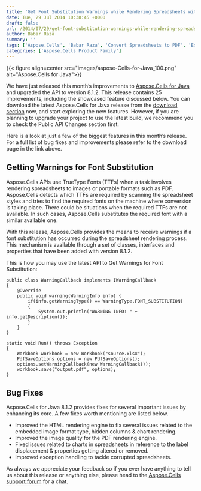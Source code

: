 ```yaml
---
title: 'Get Font Substitution Warnings while Rendering Spreadsheets with Java'
date: Tue, 29 Jul 2014 10:38:45 +0000
draft: false
url: /2014/07/29/get-font-substitution-warnings-while-rendering-spreadsheets-with-java/
author: Babar Raza
summary: ''
tags: ['Aspose.Cells', 'Babar Raza', 'Convert Spreadsheets to PDF', 'Excel APIs', 'Font Substitution', 'Java APIs', 'PDF rendering', 'Rendering Excel files']
categories: ['Aspose.Cells Product Family']
---
```




{{< figure align=center src="images/aspose-Cells-for-Java_100.png" alt="Aspose.Cells for Java">}}


We have just released this month’s improvements to [Aspose.Cells for Java][1] and upgraded the API to version 8.1.2. This release contains 25 improvements, including the showcased feature discussed below. You can download the latest Aspose.Cells for Java release from the [download section][2] now, and start exploring the new features. However, if you are planning to upgrade your project to use the latest build, we recommend you to check the Public API Changes section first.

Here is a look at just a few of the biggest features in this month’s release. For a full list of bug fixes and improvements please refer to the download page in the link above.

## Getting Warnings for Font Substitution

Aspose.Cells APIs use TrueType Fonts (TTFs) when a task involves rendering spreadsheets to images or portable formats such as PDF. Aspose.Cells detects which TTFs are required by scanning the spreadsheet styles and tries to find the required fonts on the machine where conversion is taking place. There could be situations when the required TTFs are not available. In such cases, Aspose.Cells substitutes the required font with a similar available one.

With this release, Aspose.Cells provides the means to receive warnings if a font substitution has occurred during the spreadsheet rendering process. This mechanism is available through a set of classes, interfaces and properties that have been added with version 8.1.2.

This is how you may use the latest API to Get Warnings for Font Substitution:

```
public class WarningCallback implements IWarningCallback 
{
    @Override
    public void warning(WarningInfo info) {
        if(info.getWarningType() == WarningType.FONT_SUBSTITUTION)
        {
            System.out.println("WARNING INFO: " + info.getDescription());
        }
    }
}

static void Run() throws Exception
{
    Workbook workbook = new Workbook("source.xlsx");
    PdfSaveOptions options = new PdfSaveOptions();
    options.setWarningCallback(new WarningCallback());
    workbook.save("output.pdf", options);
} 
```

## Bug Fixes

Aspose.Cells for Java 8.1.2 provides fixes for several important issues by enhancing its core. A few fixes worth mentioning are listed below.

*   Improved the HTML rendering engine to fix several issues related to the embedded image format type, hidden columns & chart rendering.
*   Improved the image quality for the PDF rendering engine.
*   Fixed issues related to charts in spreadsheets in reference to the label displacement & properties getting altered or removed.
*   Improved exception handling to tackle corrupted spreadsheets.

As always we appreciate your feedback so if you ever have anything to tell us about this release or anything else, please head to the [Aspose.Cells support forum][3] for a chat.




[1]: https://products.aspose.com/cells/java
[2]: https://downloads.aspose.com/cells/java
[3]: https://forum.aspose.com/




